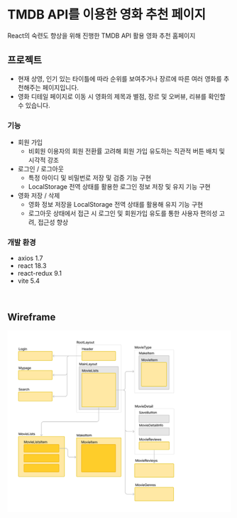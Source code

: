 # TMDB API를 이용한 영화 추천 페이지
React의 숙련도 향상을 위해 진행한 TMDB API 활용 영화 추천 홈페이지

## 프로젝트
- 현재 상영, 인기 있는 타이틀에 따라 순위를 보여주거나 장르에 따른 여러 영화를 추천해주는 페이지입니다.
- 영화 디테일 페이지로 이동 시 영화의 제목과 별점, 장르 및 오버뷰, 리뷰를 확인할 수 있습니다.

### 기능
- 회원 가입
  - 비회원 이용자의 회원 전환률 고려해 회원 가입 유도하는 직관적 버튼 배치 및 시각적 강조
- 로그인 / 로그아웃
  - 특정 아이디 및 비밀번로 저장 및 검증 기능 구현
  - LocalStorage 전역 상태를 활용한 로그인 정보 저장 및 유지 기능 구현
- 영화 저장 / 삭제
  - 영화 정보 저장을 LocalStorage 전역 상태를 활용해 유지 기능 구현 
  - 로그아웃 상태에서 접근 시 로그인 및 회원가입 유도를 통한 사용자 편의성 고려, 접근성 향상

### 개발 환경
* axios 1.7
* react 18.3
* react-redux 9.1
* vite 5.4

<br/>

## Wireframe
  ![wireframe](./public/movie_frame.jpg)
